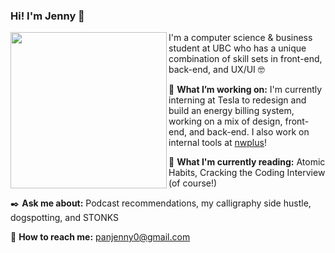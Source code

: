 ### Hi! I'm Jenny 👋

<img src="https://user-images.githubusercontent.com/38872354/96933385-2b975800-1475-11eb-95ee-4667db25aa41.jpg" align="left" width="250" />

I'm a computer science & business student at UBC who has a unique combination of skill sets in front-end, back-end, and UX/UI :nerd_face:

:hatching_chick: **What I’m working on:** I'm currently interning at Tesla to redesign and build an energy billing system, working on a mix of design, front-end, and back-end. I also work on internal tools at [nwplus](https://github.com/nwplus)!

:blue_book: **What I'm currently reading:** Atomic Habits, Cracking the Coding Interview (of course!)

:black_nib: **Ask me about:** Podcast recommendations, my calligraphy side hustle, dogspotting, and STONKS

:email: **How to reach me:** panjenny0@gmail.com


<!--
**panjenny0/panjenny0** is a ✨ _special_ ✨ repository because its `README.md` (this file) appears on your GitHub profile.


- 🔭 I’m currently working on ...
- 🌱 I’m currently learning ...
- 👯 I’m looking to collaborate on ...
- 🤔 I’m looking for help with ...
- 💬 Ask me about ...
- 📫 How to reach me: ...
- 😄 Pronouns: she/her
- ⚡ Fun fact: ...
-->
